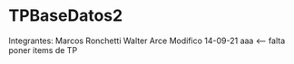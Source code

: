 # TPBaseDatos2
Integrantes: Marcos Ronchetti
			 Walter Arce
			 Modifico 14-09-21
aaa <-- falta poner items de TP